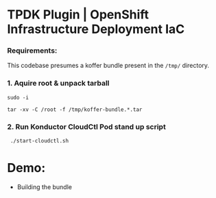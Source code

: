 # TPDK Plugin | OpenShift Infrastructure Deployment IaC
### Requirements:
This codebase presumes a koffer bundle present in the `/tmp/` directory.
    
### 1. Aquire root & unpack tarball
```
sudo -i
```
```
tar -xv -C /root -f /tmp/koffer-bundle.*.tar
```
### 2. Run Konductor CloudCtl Pod stand up script
```
 ./start-cloudctl.sh
```
# Demo:
  - Building the bundle    
